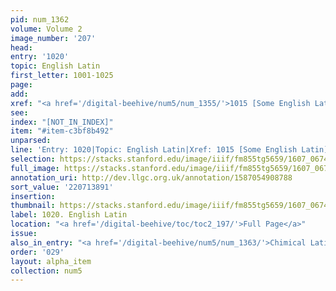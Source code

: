 ```yaml
---
pid: num_1362
volume: Volume 2
image_number: '207'
head:
entry: '1020'
topic: English Latin
first_letter: 1001-1025
page:
add:
xref: "<a href='/digital-beehive/num5/num_1355/'>1015 [Some English Latin]</a>"
see:
index: "[NOT_IN_INDEX]"
item: "#item-c3bf8b492"
unparsed:
line: 'Entry: 1020|Topic: English Latin|Xref: 1015 [Some English Latin]|Index: [NOT_IN_INDEX]|#item-c3bf8b492'
selection: https://stacks.stanford.edu/image/iiif/fm855tg5659/1607_0674/392,3891,2862,304/full/0/default.jpg
full_image: https://stacks.stanford.edu/image/iiif/fm855tg5659/1607_0674/full/full/0/default.jpg
annotation_uri: http://dev.llgc.org.uk/annotation/1587054908788
sort_value: '220713891'
insertion:
thumbnail: https://stacks.stanford.edu/image/iiif/fm855tg5659/1607_0674/392,3891,600,180/250,/0/default.jpg
label: 1020. English Latin
location: "<a href='/digital-beehive/toc/toc2_197/'>Full Page</a>"
issue:
also_in_entry: "<a href='/digital-beehive/num5/num_1363/'>Chimical Latin</a>"
order: '029'
layout: alpha_item
collection: num5
---
```

